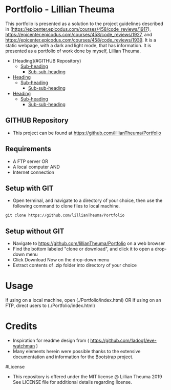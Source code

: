 # Portfolio - Lillian Theuma
This portfolio is presented as a solution to the project guidelines described in (https://epicenter.epicodus.com/courses/458/code_reviews/1917), https://epicenter.epicodus.com/courses/458/code_reviews/1927, and https://epicenter.epicodus.com/courses/458/code_reviews/1939. It is a static webpage, with a dark and light mode, that has information. It is presented as a portfolio of work done by myself, Lillian Theuma.

- [Heading](#GITHUB Repository)
  * [Sub-heading](#sub-heading)
    + [Sub-sub-heading](#sub-sub-heading)
- [Heading](#heading-1)
  * [Sub-heading](#sub-heading-1)
    + [Sub-sub-heading](#sub-sub-heading-1)
- [Heading](#heading-2)
  * [Sub-heading](#sub-heading-2)
    + [Sub-sub-heading](#sub-sub-heading-2)


## GITHUB Repository
* This project can be found at https://github.com/lillianTheuma/Portfolio

## Requirements
* A FTP server
OR
* A local computer
AND
* Internet connection

## Setup with GIT
* Open terminal, and navigate to a directory of your choice, then use the following command to clone files to local machine.

```
git clone https://github.com/lillianTheuma/Portfolio
```

## Setup without GIT
* Navigate to https://github.com/lillianTheuma/Portfolio on a web browser
* Find the bottom labeled "clone or download", and click it to open a drop-down menu
* Click Download Now on the drop-down menu
* Extract contents of .zip folder into directory of your choice

# Usage
If using on a local machine, open (./Portfolio/index.html)
OR
If using on an FTP, direct users to (./Portfolio/index.html)

# Credits
* Inspiration for readme design from ( https://github.com/1adog1/eve-watchman )
* Many elements herein were possible thanks to the extensive documentation and information for the Bootstrap project.

#License
* This repository is offered under the MIT license
@ Lillian Theuma 2019
See LICENSE file for additional details regarding license.
